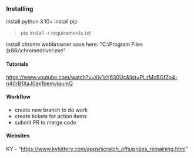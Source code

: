 ### Installing
install python 3.10+
install pip
> pip install -r requirements.txt 

install chrome webbrowser
save here: "C:\Program Files (x86)\chromedriver.exe"

#### Tutorials
https://www.youtube.com/watch?v=Xjv1sY630Uc&list=PLzMcBGfZo4-n40rB1XaJ0ak1bemvlqumQ

#### Workflow
- create new branch to do work
- create tickets for action items
- submit PR to merge code


#### Websites
KY - "https://www.kylottery.com/apps/scratch_offs/prizes_remaining.html"
